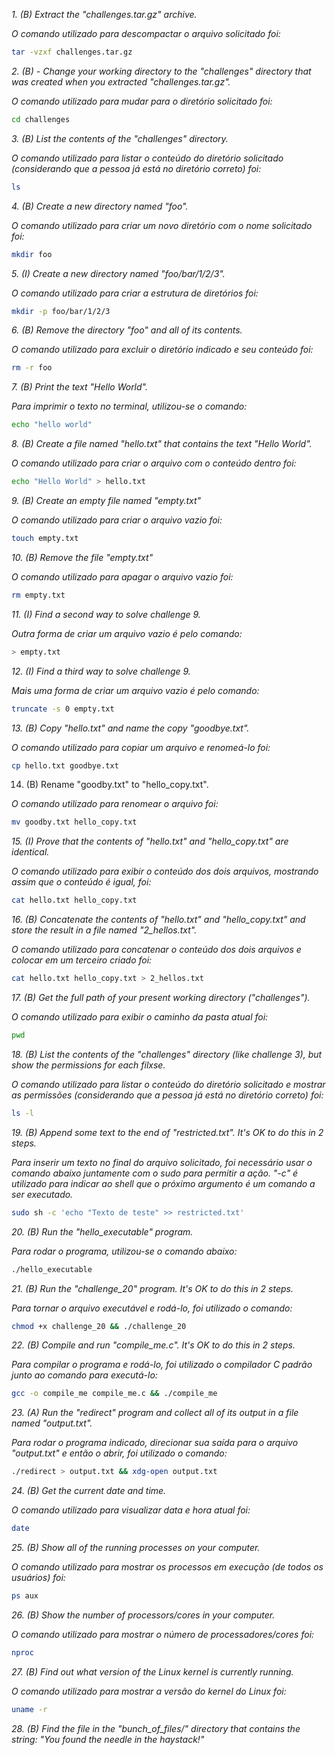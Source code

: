 _1. (B) Extract the "challenges.tar.gz" archive._

_O comando utilizado para descompactar o arquivo solicitado foi:_

```sh
tar -vzxf challenges.tar.gz
```

_2. (B) - Change your working directory to the "challenges" directory that was created when you extracted "challenges.tar.gz"._

_O comando utilizado para mudar para o diretório solicitado foi:_

```sh
cd challenges
```

_3. (B) List the contents of the "challenges" directory._

_O comando utilizado para listar o conteúdo do diretório solicitado (considerando que a pessoa já está no diretório correto) foi:_

```sh
ls
```

_4. (B) Create a new directory named "foo"._

_O comando utilizado para criar um novo diretório com o nome solicitado foi:_

```sh
mkdir foo
```

_5. (I) Create a new directory named "foo/bar/1/2/3"._

_O comando utilizado para criar a estrutura de diretórios foi:_

```sh
mkdir -p foo/bar/1/2/3
```

_6. (B) Remove the directory "foo" and all of its contents._

_O comando utilizado para excluir o diretório indicado e seu conteúdo foi:_

```sh
rm -r foo
```

_7. (B) Print the text "Hello World"._

_Para imprimir o texto no terminal, utilizou-se o comando:_

```sh
echo "hello world"
```

_8. (B) Create a file named "hello.txt" that contains the text "Hello World"._

_O comando utilizado para criar o arquivo com o conteúdo dentro foi:_

```sh
echo "Hello World" > hello.txt
```

_9. (B) Create an empty file named "empty.txt"_

_O comando utilizado para criar o arquivo vazio foi:_

```sh
touch empty.txt
```

_10. (B) Remove the file "empty.txt"_

_O comando utilizado para apagar o arquivo vazio foi:_

```sh
rm empty.txt
```

_11. (I) Find a second way to solve challenge 9._

_Outra forma de criar um arquivo vazio é pelo comando:_

```sh
> empty.txt
```

_12. (I) Find a third way to solve challenge 9._

_Mais uma forma de criar um arquivo vazio é pelo comando:_

```sh
truncate -s 0 empty.txt
```

_13. (B) Copy "hello.txt" and name the copy "goodbye.txt"._

_O comando utilizado para copiar um arquivo e renomeá-lo foi:_

```sh
cp hello.txt goodbye.txt
```

14. (B) Rename "goodby.txt" to "hello_copy.txt".

_O comando utilizado para renomear o arquivo foi:_

```sh
mv goodby.txt hello_copy.txt
```

_15. (I) Prove that the contents of "hello.txt" and "hello_copy.txt" are
    identical._
    
_O comando utilizado para exibir o conteúdo dos dois arquivos, mostrando assim que o conteúdo é igual, foi:_

```sh
cat hello.txt hello_copy.txt
```

_16. (B) Concatenate the contents of "hello.txt" and "hello_copy.txt" and store
    the result in a file named "2_hellos.txt"._
    
_O comando utilizado para concatenar o conteúdo dos dois arquivos e colocar em um terceiro criado foi:_

```sh
cat hello.txt hello_copy.txt > 2_hellos.txt
```

_17. (B) Get the full path of your present working directory ("challenges")._

_O comando utilizado para exibir o caminho da pasta atual foi:_

```sh
pwd
```

_18. (B) List the contents of the "challenges" directory (like challenge 3), but
    show the permissions for each filxse._
    
_O comando utilizado para listar o conteúdo do diretório solicitado e mostrar as permissões (considerando que a pessoa já está no diretório correto) foi:_

```sh
ls -l
```

_19. (B) Append some text to the end of "restricted.txt". It's OK to do this in 2 steps._
    
_Para inserir um texto no final do arquivo solicitado, foi necessário usar o comando abaixo juntamente com o sudo para permitir a ação. "-c" é utilizado para indicar ao shell que o próximo argumento é um comando a ser executado._

```sh
sudo sh -c 'echo "Texto de teste" >> restricted.txt'
```

_20. (B) Run the "hello_executable" program._

_Para rodar o programa, utilizou-se o comando abaixo:_

```sh
./hello_executable
```

_21. (B) Run the "challenge_20" program. It's OK to do this in 2 steps._

_Para tornar o arquivo executável e rodá-lo, foi utilizado o comando:_

```sh
chmod +x challenge_20 && ./challenge_20
```

_22. (B) Compile and run "compile_me.c". It's OK to do this in 2 steps._

_Para compilar o programa e rodá-lo, foi utilizado o compilador C padrão junto ao comando para executá-lo:_

```sh
gcc -o compile_me compile_me.c && ./compile_me
```

_23. (A) Run the "redirect" program and collect all of its output in a file named "output.txt"._

_Para rodar o programa indicado, direcionar sua saída para o arquivo "output.txt" e então o abrir, foi utilizado  o comando:_

```sh
./redirect > output.txt && xdg-open output.txt
```

_24. (B) Get the current date and time._

_O comando utilizado para visualizar data e hora atual foi:_

```sh
date
```

_25. (B) Show all of the running processes on your computer._

_O comando utilizado para mostrar os processos em execução (de todos os usuários) foi:_

```sh
ps aux
```

_26. (B) Show the number of processors/cores in your computer._

_O comando utilizado para mostrar o número de processadores/cores foi:_

```sh
nproc
```

_27. (B) Find out what version of the Linux kernel is currently running._

_O comando utilizado para mostrar a versão do kernel do Linux foi:_

```sh
uname -r
```

_28. (B) Find the file in the "bunch_of_files/" directory that contains the string:
    "You found the needle in the haystack!"_
    
    



